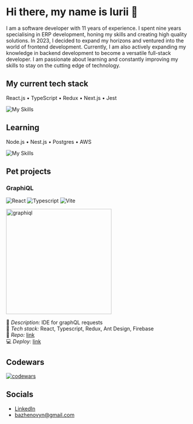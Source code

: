 # Hi there, my name is Iurii 👋

I am a software developer with 11 years of experience. I spent nine years specialising in ERP development, honing my skills and creating high quality solutions. In 2023, I decided to expand my horizons and ventured into the world of frontend development. Currently, I am also actively expanding my knowledge in backend development to become a versatile full-stack developer. I am passionate about learning and constantly improving my skills to stay on the cutting edge of technology.

## My current tech stack

React.js • TypeScript • Redux • Next.js • Jest

![My Skills](https://skillicons.dev/icons?i=js,ts,react,redux,nextjs,graphql,html,css,sass,jest,vitest)

## Learning

Node.js • Nest.js • Postgres • AWS

![My Skills](https://skillicons.dev/icons?i=nodejs,nestjs,postgres,docker,aws)

## Pet projects

### GraphiQL

![React](https://badges.aleen42.com/src/react.svg)
![Typescript](https://badges.aleen42.com/src/typescript.svg)
![Vite](https://badges.aleen42.com/src/vitejs.svg)

<img src="https://github.com/BazhenovYN/BazhenovYN/assets/114768651/24b6bd98-a1b4-4a65-91e3-493326730302" alt="graphiql" style="width:30vw;"/>

📘 *Description:* IDE for graphQL requests\
🚀 *Tech stack:* React, Typescript, Redux, Ant Design, Firebase\
💾 *Repo:* [link](https://github.com/BazhenovYN/graphiql-app)\
💻 *Deploy:* [link](https://rss-graphi-ql.netlify.app/)

## Codewars

[![codewars](https://www.codewars.com/users/BazhenovYN/badges/large)](https://www.codewars.com/users/BazhenovYN)

## Socials

* [LinkedIn](https://www.linkedin.com/in/iurii-bazhenov/)
* <bazhenovyn@gmail.com>
